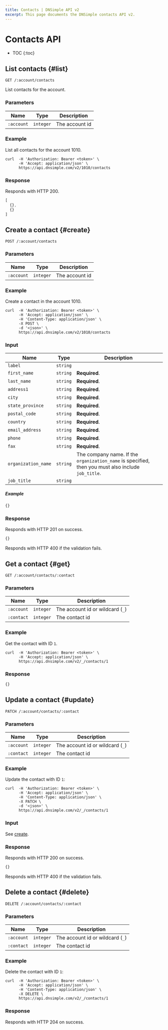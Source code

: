 ```yaml
---
title: Contacts | DNSimple API v2
excerpt: This page documents the DNSimple contacts API v2.
---
```


# Contacts API

* TOC
{:toc}


## List contacts {#list}

    GET /:account/contacts

List contacts for the account.

### Parameters

Name | Type | Description
-----|------|------------
`:account` | `integer` | The account id

### Example

List all contacts for the account 1010.

    curl  -H 'Authorization: Bearer <token>' \
          -H 'Accept: application/json' \
          https://api.dnsimple.com/v2/1010/contacts

### Response

Responds with HTTP 200.

~~~js
[
  {},
  {}
]
~~~


## Create a contact {#create}

    POST /:account/contacts

### Parameters

Name | Type | Description
-----|------|------------
`:account` | `integer` | The account id

### Example

Create a contact in the account 1010.

    curl  -H 'Authorization: Bearer <token>' \
          -H 'Accept: application/json' \
          -H 'Content-Type: application/json' \
          -X POST \
          -d '<json>' \
          https://api.dnsimple.com/v2/1010/contacts

### Input

Name | Type | Description
-----|------|------------
`label`             | `string` |
`first_name`        | `string` | **Required**.
`last_name`         | `string` | **Required**.
`address1`          | `string` | **Required**.
`city`              | `string` | **Required**.
`state_province`    | `string` | **Required**.
`postal_code`       | `string` | **Required**.
`country`           | `string` | **Required**.
`email_address`     | `string` | **Required**.
`phone`             | `string` | **Required**.
`fax`               | `string` | **Required**.
`organization_name` | `string` | The company name. If the `organization_name` is specified, then you must also include `job_title`.
`job_title`         | `string` |

##### Example

~~~js
{}
~~~

### Response

Responds with HTTP 201 on success.

~~~js
{}
~~~

Responds with HTTP 400 if the validation fails.


## Get a contact {#get}

    GET /:account/contacts/:contact

### Parameters

Name | Type | Description
-----|------|------------
`:account` | `integer` | The account id or wildcard (`_`)
`:contact` | `integer` | The contact id

### Example

Get the contact with ID `1`.

    curl  -H 'Authorization: Bearer <token>' \
          -H 'Accept: application/json' \
          https://api.dnsimple.com/v2/_/contacts/1

### Response

~~~js
{}
~~~


## Update a contact {#update}

    PATCH /:account/contacts/:contact

### Parameters

Name | Type | Description
-----|------|------------
`:account` | `integer` | The account id or wildcard (`_`)
`:contact` | `integer` | The contact id

### Example

Update the contact with ID `1`:

    curl  -H 'Authorization: Bearer <token>' \
          -H 'Accept: application/json' \
          -H 'Content-Type: application/json' \
          -X PATCH \
          -d '<json>' \
          https://api.dnsimple.com/v2/_/contacts/1

### Input

See [create](#create).

### Response

Responds with HTTP 200 on success.

~~~js
{}
~~~

Responds with HTTP 400 if the validation fails.


## Delete a contact {#delete}

    DELETE /:account/contacts/:contact

### Parameters

Name | Type | Description
-----|------|------------
`:account` | `integer` | The account id or wildcard (`_`)
`:contact` | `integer` | The contact id

### Example

Delete the contact with ID `1`:

    curl  -H 'Authorization: Bearer <token>' \
          -H 'Accept: application/json' \
          -H 'Content-Type: application/json' \
          -X DELETE \
          https://api.dnsimple.com/v2/_/contacts/1

### Response

Responds with HTTP 204 on success.
